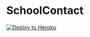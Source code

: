 # SchoolContact


[![Deploy to Heroku](https://www.herokucdn.com/deploy/button.png)](https://heroku.com/deploy)
